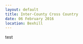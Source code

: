 ```yaml
---
layout: default
title: Inter-County Cross Country
date: 06 February 2016
location: Bexhill
---
```


<p>test</p>